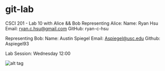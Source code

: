 git-lab
=======

CSCI 201 - Lab 10 with Alice &amp;&amp; Bob
Representing Alice:
	Name: Ryan Hsu
	Email: ryan.c.hsu@gmail.com
	GitHub: ryan-c-hsu
	
Representing Bob:
	Name: Austin Spiegel
	Email: Aspiegel@usc.edu
	Github: Aspiegel93
	
Lab Session: Wednesday 12:00

![alt tag](http://31.media.tumblr.com/tumblr_lx1ovy5JTf1qka8smo1_500.jpg)